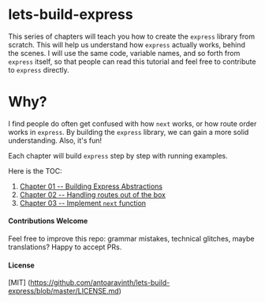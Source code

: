 # lets-build-express

This series of chapters will teach you how to create the `express` library from scratch. This will help us understand how `express` actually works, behind the scenes.  I will use the same code, variable names, and so forth from `express` itself, so that people can read this tutorial and feel free to contribute to `express` directly.

# Why?
I find people do often get confused with how `next` works, or how route order works in `express`. By building the `express` library, we can gain a more solid understanding.  Also, it's fun! 

Each chapter will build `express` step by step with running examples.

Here is the TOC:

1. [Chapter 01 -- Building Express Abstractions](https://github.com/antoaravinth/lets-build-express/blob/master/chap01/CHAP01.md)
2. [Chapter 02 -- Handling routes out of the box](https://github.com/antoaravinth/lets-build-express/blob/master/chap02/CHAP02.md)
3. [Chapter 03 -- Implement `next` function](https://github.com/antoaravinth/lets-build-express/blob/master/chap03/CHAP03.md)

#### Contributions Welcome
Feel free to improve this repo: grammar mistakes, technical glitches, maybe translations?  Happy to accept PRs.

#### License
[MIT] (https://github.com/antoaravinth/lets-build-express/blob/master/LICENSE.md)
